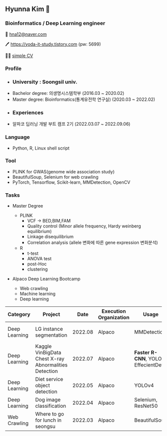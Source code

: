 ## Hyunna Kim 🌿
### Bioinformatics / Deep Learning engineer
📧 hna12@naver.com

🖊️ https://yoda-it-study.tistory.com (pw: 5699)

👩‍💻 [simple CV](https://docs.google.com/document/d/1Q9jhevxtFf2OqplJBeeCNGfdsa3ynzvP/edit?usp=sharing&ouid=104315403202662887079&rtpof=true&sd=true)

### Profile
  * ### University : Soongsil univ.
  * Bachelor degree: 의생명시스템학부 (2016.03 ~ 2020.02)
  * Master degree: Bioinformatics(통계유전학 연구실) (2020.03 ~ 2022.02)
  * ### Experiences
  * 알파코 딥러닝 개발 부트 캠프 2기 (2022.03.07 ~ 2022.09.06)

### Language
 * Python, R, Linux shell script

### Tool
 * PLINK for GWAS(genome wide association study)
 * BeautifulSoup, Selenium for web crawling
 * PyTorch, Tensorflow, Scikit-learn, MMDetection, OpenCV
 
### Tasks
 * Master Degree
   * PLINK
     * VCF -> BED,BIM,FAM
     * Quality control (Minor allele frequency, Hardy weinberg equilibrium)
     * Linkage disequilibrium
     * Correlation analysis (allele 변화에 따른 gene expression 변화분석)
   * R
     * t-test
     * ANOVA test
     * post-Hoc
     * clustering

 * Alpaco Deep Learning Bootcamp
   * Web crawling
   * Machine learning
   * Deep learning

  Category | Project  | Date | Execution Organization | Usage | Link
  ----------|-----------------|------|-------|-----------------|---------------------|
  Deep Learning | LG instance segmentation | 2022.08 | Alpaco | MMDetection | [Instance-segmentation project](https://github.com/hna12/LG_instance_segmentation_contest)
  Deep Learning | Kaggle VinBigData Chest X-ray Abnormalities Detection | 2022.07 | Alpaco | **Faster R-CNN**, YOLOX, EffecientDet | [Object Detection project](https://github.com/hna12/Chest_X-ray_object_detection_project)
  Deep Learning | Diet service object detection | 2022.05 | Alpaco | YOLOv4 | [mini project3](https://github.com/hna12/Diet_service-Object_detection)
  Deep Learning | Dog image classification | 2022.04 | Alpaco | Selenium, ResNet50 | [mini project2](https://github.com/hna12/Dog_image_classification)
  Web Crawling | Where to go for lunch in seongsu | 2022.03 | Alpaco | BeautifulSoup | [mini project1](https://github.com/hna12/Where_to_go_for_lunch_in_seongsu)
